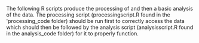 The following R scripts produce the processing of and then a basic analysis of the data. The processing script (processingscript.R found in the 'processing_code 
folder) should be run first to correctly
access the data which should then be followed by the analysis script (analysisscript.R found in the analysis_code folder) for it to 
properly function.